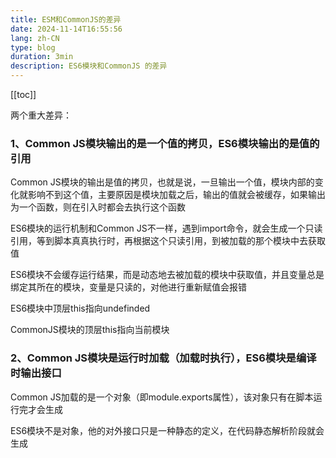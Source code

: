 ```yaml
---
title: ESM和CommonJS的差异
date: 2024-11-14T16:55:56
lang: zh-CN
type: blog
duration: 3min
description: ES6模块和CommonJS 的差异
---
```


[[toc]]

两个重大差异：

### 1、Common JS模块输出的是一个值的拷贝，ES6模块输出的是值的引用

Common JS模块的输出是值的拷贝，也就是说，一旦输出一个值，模块内部的变化就影响不到这个值，主要原因是模块加载之后，输出的值就会被缓存，如果输出为一个函数，则在引入时都会去执行这个函数

ES6模块的运行机制和Common JS不一样，遇到import命令，就会生成一个只读引用，等到脚本真真执行时，再根据这个只读引用，到被加载的那个模块中去获取值

ES6模块不会缓存运行结果，而是动态地去被加载的模块中获取值，并且变量总是绑定其所在的模块，变量是只读的，对他进行重新赋值会报错

ES6模块中顶层this指向undefinded

CommonJS模块的顶层this指向当前模块

### 2、Common JS模块是运行时加载（加载时执行），ES6模块是编译时输出接口

Common JS加载的是一个对象（即module.exports属性），该对象只有在脚本运行完才会生成

ES6模块不是对象，他的对外接口只是一种静态的定义，在代码静态解析阶段就会生成